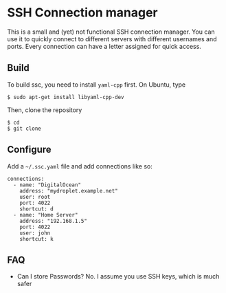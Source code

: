 # SSH Connection manager

This is a small and (yet) not functional SSH connection manager. You can use it to quickly connect to different servers with different usernames and ports. Every connection can have a letter assigned for quick access. 

## Build

To build ssc, you need to install `yaml-cpp` first. On Ubuntu, type

```shellsession
$ sudo apt-get install libyaml-cpp-dev
```

Then, clone the repository

```shellsession
$ cd
$ git clone 
```

## Configure

Add a `~/.ssc.yaml` file and add connections like so:

```
connections:
  - name: "DigitalOcean"
    address: "mydroplet.example.net"
    user: root
	port: 4022
    shortcut: d
  - name: "Home Server"
    address: "192.168.1.5"
    port: 4022
    user: john
    shortcut: k
```

## FAQ

  - Can I store Passwords? 
  No. I assume you use SSH keys, which is much safer